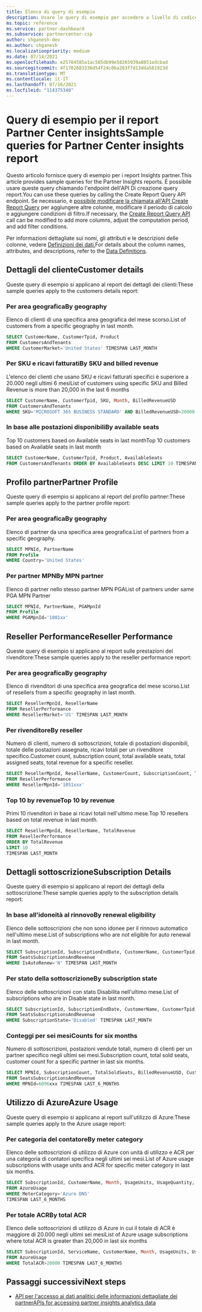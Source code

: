 ```yaml
---
title: Elenco di query di esempio
description: Usare le query di esempio per accedere a livello di codice ai dati analitici delle informazioni dettagliate dei partner.
ms.topic: reference
ms.service: partner-dashboard
ms.subservice: partnercenter-csp
author: shganesh-dev
ms.author: shganesh
ms.localizationpriority: medium
ms.date: 07/14/2021
ms.openlocfilehash: e25784585a1ac505db99e58265939a8851edcbad
ms.sourcegitcommit: 4f1702683336d54f24c0ba283f7d13dda581923d
ms.translationtype: MT
ms.contentlocale: it-IT
ms.lasthandoff: 07/16/2021
ms.locfileid: "114375340"
---
```

# <a name="sample-queries-for-partner-center-insights-report"></a><span data-ttu-id="e2fb9-103">Query di esempio per il report Partner Center insights</span><span class="sxs-lookup"><span data-stu-id="e2fb9-103">Sample queries for Partner Center insights report</span></span>

<span data-ttu-id="e2fb9-104">Questo articolo fornisce query di esempio per i report Insights partner.</span><span class="sxs-lookup"><span data-stu-id="e2fb9-104">This article provides sample queries for the Partner Insights reports.</span></span> <span data-ttu-id="e2fb9-105">È possibile usare queste query chiamando l'endpoint dell'API Di creazione query report.</span><span class="sxs-lookup"><span data-stu-id="e2fb9-105">You can use these queries by calling the Create Report Query API endpoint.</span></span> <span data-ttu-id="e2fb9-106">Se necessario, è [possibile modificare la chiamata all'API Create Report Query](insights-programmatic-access-paradigm.md#create-report-query-api) per aggiungere altre colonne, modificare il periodo di calcolo e aggiungere condizioni di filtro.</span><span class="sxs-lookup"><span data-stu-id="e2fb9-106">If necessary, the [Create Report Query API](insights-programmatic-access-paradigm.md#create-report-query-api) call can be modified to add more columns, adjust the computation period, and add filter conditions.</span></span>

<span data-ttu-id="e2fb9-107">Per informazioni dettagliate sui nomi, gli attributi e le descrizioni delle colonne, vedere [Definizioni dei dati.](insights-data-definitions.md)</span><span class="sxs-lookup"><span data-stu-id="e2fb9-107">For details about the column names, attributes, and descriptions, refer to the [Data Definitions](insights-data-definitions.md).</span></span>

## <a name="customer-details"></a><span data-ttu-id="e2fb9-108">Dettagli del cliente</span><span class="sxs-lookup"><span data-stu-id="e2fb9-108">Customer details</span></span>

<span data-ttu-id="e2fb9-109">Queste query di esempio si applicano al report dei dettagli dei clienti:</span><span class="sxs-lookup"><span data-stu-id="e2fb9-109">These sample queries apply to the customers details report:</span></span>

### <a name="by-geography"></a><span data-ttu-id="e2fb9-110">Per area geografica</span><span class="sxs-lookup"><span data-stu-id="e2fb9-110">By geography</span></span>

<span data-ttu-id="e2fb9-111">Elenco di clienti di una specifica area geografica del mese scorso.</span><span class="sxs-lookup"><span data-stu-id="e2fb9-111">List of customers from a specific geography in last month.</span></span>

```sql
SELECT CustomerName, CustomerTpid, Product 
FROM CustomersAndTenants 
WHERE CustomerMarket='United States' TIMESPAN LAST_MONTH
```

### <a name="by-sku-and-billed-revenue"></a><span data-ttu-id="e2fb9-112">Per SKU e ricavi fatturati</span><span class="sxs-lookup"><span data-stu-id="e2fb9-112">By SKU and billed revenue</span></span>

<span data-ttu-id="e2fb9-113">L'elenco dei clienti che usano SKU e ricavi fatturati specifici è superiore a 20.000 negli ultimi 6 mesi</span><span class="sxs-lookup"><span data-stu-id="e2fb9-113">List of customers using specific SKU and Billed Revenue is more than 20,000 in the last 6 months</span></span>

```sql
SELECT CustomerName, CustomerTpid, SKU, Month, BilledRevenueUSD 
FROM CustomersAndTenants 
WHERE SKU='MICROSOFT 365 BUSINESS STANDARD' AND BilledRevenueUSD>20000 TIMESPAN LAST_6_MONTHS
```

### <a name="by-available-seats"></a><span data-ttu-id="e2fb9-114">In base alle postazioni disponibili</span><span class="sxs-lookup"><span data-stu-id="e2fb9-114">By available seats</span></span>

<span data-ttu-id="e2fb9-115">Top 10 customers based on Available seats in last month</span><span class="sxs-lookup"><span data-stu-id="e2fb9-115">Top 10 customers based on Available seats in last month</span></span>

```sql
SELECT CustomerName, CustomerTpid, Product, AvailableSeats 
FROM CustomersAndTenants ORDER BY AvailableSeats DESC LIMIT 10 TIMESPAN LAST_MONTH
```

## <a name="partner-profile"></a><span data-ttu-id="e2fb9-116">Profilo partner</span><span class="sxs-lookup"><span data-stu-id="e2fb9-116">Partner Profile</span></span>

<span data-ttu-id="e2fb9-117">Queste query di esempio si applicano al report del profilo partner:</span><span class="sxs-lookup"><span data-stu-id="e2fb9-117">These sample queries apply to the partner profile report:</span></span>

### <a name="by-geography"></a><span data-ttu-id="e2fb9-118">Per area geografica</span><span class="sxs-lookup"><span data-stu-id="e2fb9-118">By geography</span></span>

<span data-ttu-id="e2fb9-119">Elenco di partner da una specifica area geografica.</span><span class="sxs-lookup"><span data-stu-id="e2fb9-119">List of partners from a specific geography.</span></span>

```sql
SELECT MPNId, PartnerName 
FROM Profile 
WHERE Country='United States'
```

### <a name="by-mpn-partner"></a><span data-ttu-id="e2fb9-120">Per partner MPN</span><span class="sxs-lookup"><span data-stu-id="e2fb9-120">By MPN partner</span></span>

<span data-ttu-id="e2fb9-121">Elenco di partner nello stesso partner MPN PGA</span><span class="sxs-lookup"><span data-stu-id="e2fb9-121">List of partners under same PGA MPN Partner</span></span>

```sql
SELECT MPNId, PartnerName, PGAMpnId 
FROM Profile 
WHERE PGAMpnId='1001xx'
```

## <a name="reseller-performance"></a><span data-ttu-id="e2fb9-122">Reseller Performance</span><span class="sxs-lookup"><span data-stu-id="e2fb9-122">Reseller Performance</span></span>

<span data-ttu-id="e2fb9-123">Queste query di esempio si applicano al report sulle prestazioni del rivenditore:</span><span class="sxs-lookup"><span data-stu-id="e2fb9-123">These sample queries apply to the reseller performance report:</span></span>

### <a name="by-geography"></a><span data-ttu-id="e2fb9-124">Per area geografica</span><span class="sxs-lookup"><span data-stu-id="e2fb9-124">By geography</span></span>

<span data-ttu-id="e2fb9-125">Elenco di rivenditori di una specifica area geografica del mese scorso.</span><span class="sxs-lookup"><span data-stu-id="e2fb9-125">List of resellers from a specific geography in last month.</span></span>

```sql
SELECT ResellerMpnId, ResellerName 
FROM ResellerPerformance 
WHERE ResellerMarket='US' TIMESPAN LAST_MONTH
```

### <a name="by-reseller"></a><span data-ttu-id="e2fb9-126">Per rivenditore</span><span class="sxs-lookup"><span data-stu-id="e2fb9-126">By reseller</span></span>

<span data-ttu-id="e2fb9-127">Numero di clienti, numero di sottoscrizioni, totale di postazioni disponibili, totale delle postazioni assegnate, ricavi totali per un rivenditore specifico.</span><span class="sxs-lookup"><span data-stu-id="e2fb9-127">Customer count, subscription count, total available seats, total assigned seats, total revenue for a specific reseller.</span></span>

```sql
SELECT ResellerMpnId, ResellerName, CustomerCount, SubscriptionCount, TotalAvailableSeats, TotalAssignedSeats, TotalRevenue 
FROM ResellerPerformance 
WHERE ResellerMpnId='1051xxx'
```

### <a name="top-10-by-revenue"></a><span data-ttu-id="e2fb9-128">Top 10 by revenue</span><span class="sxs-lookup"><span data-stu-id="e2fb9-128">Top 10 by revenue</span></span>

<span data-ttu-id="e2fb9-129">Primi 10 rivenditori in base ai ricavi totali nell'ultimo mese.</span><span class="sxs-lookup"><span data-stu-id="e2fb9-129">Top 10 resellers based on total revenue in last month.</span></span>

```sql
SELECT ResellerMpnId, ResellerName, TotalRevenue 
FROM ResellerPerformance 
ORDER BY TotalRevenue 
LIMIT 10 
TIMESPAN LAST_MONTH
```

## <a name="subscription-details"></a><span data-ttu-id="e2fb9-130">Dettagli sottoscrizione</span><span class="sxs-lookup"><span data-stu-id="e2fb9-130">Subscription Details</span></span>

<span data-ttu-id="e2fb9-131">Queste query di esempio si applicano al report dei dettagli della sottoscrizione:</span><span class="sxs-lookup"><span data-stu-id="e2fb9-131">These sample queries apply to the subscription details report:</span></span>

### <a name="by-renewal-eligibility"></a><span data-ttu-id="e2fb9-132">In base all'idoneità al rinnovo</span><span class="sxs-lookup"><span data-stu-id="e2fb9-132">By renewal eligibility</span></span>

<span data-ttu-id="e2fb9-133">Elenco delle sottoscrizioni che non sono idonee per il rinnovo automatico nell'ultimo mese.</span><span class="sxs-lookup"><span data-stu-id="e2fb9-133">List of subscriptions who are not eligible for auto renewal in last month.</span></span>

```sql
SELECT SubscriptionId, SubscriptionEndDate, CustomerName, CustomerTpid, Product 
FROM SeatsSubscriptionsAndRevenue 
WHERE IsAutoRenew='N' TIMESPAN LAST_MONTH
```

### <a name="by-subscription-state"></a><span data-ttu-id="e2fb9-134">Per stato della sottoscrizione</span><span class="sxs-lookup"><span data-stu-id="e2fb9-134">By subscription state</span></span>

<span data-ttu-id="e2fb9-135">Elenco delle sottoscrizioni con stato Disabilita nell'ultimo mese.</span><span class="sxs-lookup"><span data-stu-id="e2fb9-135">List of subscriptions who are in Disable state in last month.</span></span>

```sql
SELECT SubscriptionId, SubscriptionEndDate, CustomerName, CustomerTpid, Product 
FROM SeatsSubscriptionsAndRevenue 
WHERE SubscriptionState='Disabled' TIMESPAN LAST_MONTH
```

### <a name="counts-for-six-months"></a><span data-ttu-id="e2fb9-136">Conteggi per sei mesi</span><span class="sxs-lookup"><span data-stu-id="e2fb9-136">Counts for six months</span></span>

<span data-ttu-id="e2fb9-137">Numero di sottoscrizioni, postazioni vendute totali, numero di clienti per un partner specifico negli ultimi sei mesi.</span><span class="sxs-lookup"><span data-stu-id="e2fb9-137">Subscription count, total sold seats, customer count for a specific partner in last six months.</span></span>

```sql
SELECT MPNId, SubscriptionCount, TotalSoldSeats, BilledRevenueUSD, CustomerCount 
FROM SeatsSubscriptionsAndRevenue 
WHERE MPNId=6096xxx TIMESPAN LAST_6_MONTHS
```

## <a name="azure-usage"></a><span data-ttu-id="e2fb9-138">Utilizzo di Azure</span><span class="sxs-lookup"><span data-stu-id="e2fb9-138">Azure Usage</span></span>

<span data-ttu-id="e2fb9-139">Queste query di esempio si applicano al report sull'utilizzo di Azure:</span><span class="sxs-lookup"><span data-stu-id="e2fb9-139">These sample queries apply to the Azure usage report:</span></span>

### <a name="by-meter-category"></a><span data-ttu-id="e2fb9-140">Per categoria del contatore</span><span class="sxs-lookup"><span data-stu-id="e2fb9-140">By meter category</span></span>

<span data-ttu-id="e2fb9-141">Elenco delle sottoscrizioni di utilizzo di Azure con unità di utilizzo e ACR per una categoria di contatori specifica negli ultimi sei mesi.</span><span class="sxs-lookup"><span data-stu-id="e2fb9-141">List of Azure usage subscriptions with usage units and ACR for specific meter category in last six months.</span></span>

```sql
SELECT SubscriptionId, CustomerName, Month, UsageUnits, UsageQuantity, TotalACR 
FROM AzureUsage 
WHERE MeterCategory='Azure DNS' 
TIMESPAN LAST_6_MONTHS
```

### <a name="by-total-acr"></a><span data-ttu-id="e2fb9-142">Per totale ACR</span><span class="sxs-lookup"><span data-stu-id="e2fb9-142">By total ACR</span></span>

<span data-ttu-id="e2fb9-143">Elenco delle sottoscrizioni di utilizzo di Azure in cui il totale di ACR è maggiore di 20.000 negli ultimi sei mesi</span><span class="sxs-lookup"><span data-stu-id="e2fb9-143">List of Azure usage subscriptions where total ACR is greater than 20,000 in last six months</span></span>

```sql
SELECT SubscriptionId, ServiceName, CustomerName, Month, UsageUnits, UsageQuantity, TotalACR 
FROM AzureUsage 
WHERE TotalACR>20000 TIMESPAN LAST_6_MONTHS
```

## <a name="next-steps"></a><span data-ttu-id="e2fb9-144">Passaggi successivi</span><span class="sxs-lookup"><span data-stu-id="e2fb9-144">Next steps</span></span>

- [<span data-ttu-id="e2fb9-145">API per l'accesso ai dati analitici delle informazioni dettagliate dei partner</span><span class="sxs-lookup"><span data-stu-id="e2fb9-145">APIs for accessing partner insights analytics data</span></span>](insights-programmatic-analytics-available-api.md)